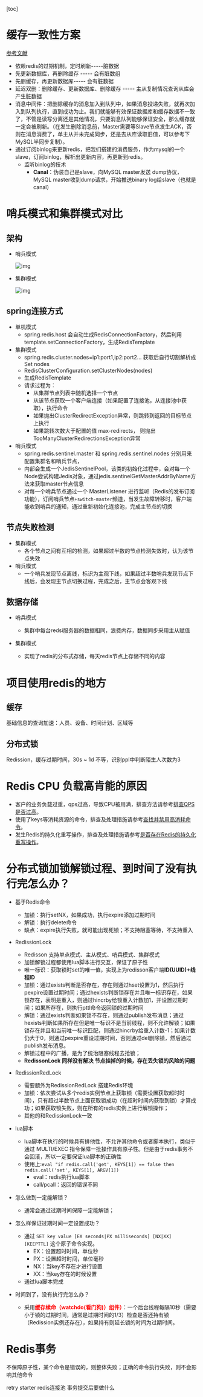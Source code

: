[toc]

# 缓存一致性方案

  [参考文献](https://blog.csdn.net/qq_39408435/article/details/119846429)

- 依赖redis的过期机制，定时刷新-----脏数据
- 先更新数据库，再删除缓存 ----- 会有脏数组
- 先删缓存，再更新数据库----- 会有脏数据
- 延迟双删：删除缓存、更新数据库、删除缓存 ----- 主从复制情况查询从库会产生脏数据
- 消息中间件：把删除缓存的消息加入到队列中，如果消息投递失败，就再次加入到队列执行，直到成功为止。我们就能够有效保证数据库和缓存数据不一致了，不管是读写分离还是其他情况，只要消息队列能够保证安全，那么缓存就一定会被刷新。（在发生删除消息前，Master需要等Slave节点发生ACK，否则在消息消费了，单主从并未完成同步，还是去从库读取旧值，可以参考下MySQL半同步复制）。
- 通过订阅binlog来更新redis，把我们搭建的消费服务，作为mysql的一个slave，订阅binlog，解析出更新内容，再更新到redis。
  - 监听binlog的技术
    - **Canal**：伪装自己是slave，向MySQL master发送 dump协议，MySQL master收到dump请求，开始推送binary log给slave（也就是canal）



# 哨兵模式和集群模式对比

## 架构

- 哨兵模式

  ![img](https://gitee.com/firewolf/allinone/raw/master/images/1350922-20191006122611921-809764078-20220326142520517.png)

- 集群模式

  ![img](https://gitee.com/firewolf/allinone/raw/master/images/1350922-20191006124637992-2055348918-20220326142520760.png)

## spring连接方式

- 单机模式
  - spring.redis.host   会自动生成RedisConnectionFactory，然后利用template.setConnectionFactory，生成RedisTemplate
- 集群模式
  - spring.redis.cluster.nodes=ip1:port1,ip2:port2...        获取后自行切割解析成Set<HostAnPort> nodes
  - RedisClusterConfiguration.setClusterNodes(nodes)
  - 生成RedisTemplate
  - 请求过程为：
    - 从集群节点列表中随机选择一个节点
    - 从该节点获取一个客户端连接（如果配置了连接池，从连接池中获取），执行命令
    - 如果抛出ClusterRedirectException异常，则跳转到返回的目标节点上执行
    - 如果跳转次数大于配置的值 max-redirects， 则抛出TooManyClusterRedirectionsException异常
- 哨兵模式
  - spring.redis.sentinel.master  和 spring.redis.sentinel.nodes 分别用来配置集群名和哨兵节点，
  - 内部会生成一个JedisSentinelPool，该类的初始化过程中，会对每一个Node尝试构建Jedis对象，通过jedis.sentinelGetMasterAddrByName方法来获取master节点信息
  - 对每一个哨兵节点通过一个 MasterListener 进行监听（Redis的发布订阅功能），订阅哨兵节点`+switch-master`频道，当发生故障转移时，客户端能收到哨兵的通知，通过重新初始化连接池，完成主节点的切换

## 节点失败检测

- 集群模式
  - 各个节点之间有互相的检测，如果超过半数的节点检测失效时，认为该节点失效
- 哨兵模式
  - 一个哨兵发现节点离线，标识为主观下线，如果超过半数哨兵发现节点下线后，会发现主节点切换过程，完成之后，主节点会客观下线

## 数据存储

- 哨兵模式

  - 集群中每台redsi服务器的数据相同，浪费内存，数据同步采用主从赋值

- 集群模式

  - 实现了redis的分布式存储，每天redis节点上存储不同的内容



# 项目使用redis的地方

## 缓存

基础信息的查询加速：人员、设备、时间计划、区域等

## 分布式锁

Redission，缓存过期时间，30s ~ 1d 不等，识别ppl中判断陌生人次数为3



# Redis CPU 负载高肯能的原因

- 客户的业务负载过重，qps过高，导致CPU被用满，排查方法请参考[排查QPS是否过高](https://support.huaweicloud.com/trouble-dcs/dcs-trouble-0715002.html#dcs-trouble-0715002__section8519162751218)。
- 使用了keys等消耗资源的命令，排查及处理措施请参考[查找并禁用高消耗命令](https://support.huaweicloud.com/trouble-dcs/dcs-trouble-0715002.html#dcs-trouble-0715002__section6300145853215)。
- 发生Redis的持久化重写操作，排查及处理措施请参考[是否存在Redis的持久化重写操作](https://support.huaweicloud.com/trouble-dcs/dcs-trouble-0715002.html#dcs-trouble-0715002__section6314242121514)。





# 分布式锁加锁解锁过程、到时间了没有执行完怎么办？

- 基于Redis命令
  - 加锁：执行setNX，如果成功，执行expire添加过期时间
  - 解锁：执行delete命令
  - 缺点：expire执行失败，就可能出现死锁；不支持阻塞等待，不支持重入
- RedissionLock
  - Redisson 支持单点模式、主从模式、哨兵模式、集群模式
  - 加锁解锁过程都使用lua脚本进行交互，保证了原子性
  - 唯一标识：获取锁时set的唯一值，实现上为redisson客户端**ID(UUID)+线程ID**
  - 加锁：通过exists判断是否存在，存在则通过hset设置为1，然后执行pexpire设置过期时间；通过hexists判断锁存在并且唯一标识存在，如果锁存在，表明是重入，则通过hincrby给锁重入计数加1，并设置过期时间；如果所存在，则执行pttl命令返回锁的过期时间
  - 解锁：通过exists判断如果锁不存在，则通过publish发布消息；通过hexists判断如果所存在但是唯一标识不是当前线程，则不允许解锁；如果锁存在并且和当前唯一标识匹配，则通过hincrby给重入计数-1；如果计数仍大于0，则通过pexpire重设过期时间，否则通过del删除锁，然后通过publish发布消息。
  - 解锁过程中的广播，是为了统治阻塞线程去抢锁；
  - **RedissonLock 同样没有解决 节点挂掉的时候，存在丢失锁的风险的问题**
- RedissionRedLock
  - 需要额外为RedissionRedLock 搭建Redis环境
  - 加锁：依次尝试从多个redis实例节点上获取锁（需要设置获取超时时间），只有超过半数节点上面获取锁成功（在超时时间内获取到锁）才算成功；如果获取锁失败，则在所有的redis实例上进行解锁操作；
  - 其他的和RedissionLock一致
- lua脚本
  - lua脚本在执行的时候具有排他性，不允许其他命令或者脚本执行，类似于通过 MULTI/EXEC 指令保障一批操作具有原子性。但是由于redis事务不会回滚，所以一定要保证lua脚本的正确性
  - 使用上:`eval "if redis.call('get', KEYS[1]) == false then redis.call('set', KEYS[1], ARGV[1])`
    - eval：redis执行lua脚本
    - call/pcall：返回的错误不同
- 怎么做到一定能解锁？
  - 通常会通过过期时间保障一定能解锁；
- 怎么样保证过期时间一定设置成功？ 
  - 通过 `SET key value [EX seconds|PX milliseconds] [NX|XX] [KEEPTTL]` 这个原子命令实现。  
    - EX：设置超时时间，单位秒
    - PX：设置超时时间，单位毫秒
    - NX：当key不存在才进行设置
    - XX：当key存在的时候设置
  - 通过lua脚本完成

- 时间到了，没有执行完怎么办？
  - 采用<font color=red>**缓存续命（watchdo(看门狗)）组件）**</font>：一个后台线程每隔10秒（需要小于锁的过期时间，通常是过期时间的1/3）检查是否还持有锁（Redission实例还存在），如果持有则延长锁的时间为过期时间。



# Redis事务

不保障原子性，某个命令是错误的，则整体失败；正确的命令执行失败，则不会影响其他命令



retry starter redis连接池 事务提交后要做什么